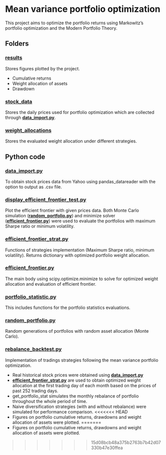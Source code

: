 # Mean variance portfolio optimization
This project aims to optimize the portfolio returns using Markowitz’s portfolio optimization and the Modern Portfolio Theory.

## Folders
### [results](results)
Stores figures plotted by the project.
- Cumulative returns
- Weight allocation of assets
- Drawdown
### [stock_data](stock_data)
Stores the daily prices used for portfolio optimization which are collected through [**data_import.py**](data_import.py).
### [weight_allocations](weight_allocations)
Stores the evaluated weight allocation under different strategies.

## Python code
### [**data_import.py**](data_import.py)
To obtain stock prices data from Yahoo using pandas_datareader with the option to output as .csv file.
### [**display_efficient_frontier_test.py**](display_efficient_frontier_test.py)
Plot the efficient frontier with given prices data.
Both Monte Carlo simulation ([**random_portfolio.py**](random_portfolio.py)) and minimize solver ([**efficient_frontier.py**](efficient_frontier.py)) were used to evaluate the portfolios with maximum Sharpe ratio or minimum volatility.
### [**efficient_frontier_strat.py**](efficient_frontier_strat.py)
Functions of strategies implementation (Maximum Sharpe ratio, minimum volatility). Returns dictionary with optimized portfolio weight allocation.
### [**efficient_frontier.py**](efficient_frontier.py)
The main body using scipy.optimize.minimize to solve for optimized weight allocation and evaluation of efficient frontier.
### [**portfolio_statistic.py**](portfolio_statistic.py)
This includes functions for the portfolio statistics evaluations.
### [**random_portfolio.py**](random_portfolio.py)
Random generations of portfolios with random asset allocation (Monte Carlo).
### [**rebalance_backtest.py**](rebalance_backtest.py)
Implementation of tradings strategies following the mean variance portfolio optimization. 
- Real historical stock prices were obtained using [**data_import.py**](data_import.py)
- [**efficient_frontier_strat.py**](efficient_frontier_strat.py) are used to obtain optimized weight allocation at the first trading day of each month based on the prices of past 252 trading days.
- get_portfolio_stat simulates the monthly rebalance of portfolio throughout the whole period of time.
- Naive diversification strategies (with and without rebalance) were simulated for performance comparison.
<<<<<<< HEAD
- Figures on portfolio cumulative returns, drawdowns and weight allocation of assets were plotted.
=======
- Figures on portfolio cumulative returns, drawdowns and weight allocation of assets were plotted.
>>>>>>> 15d08bcb48a375b2763b7b42d07330b47e30ffea

